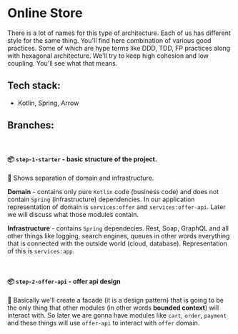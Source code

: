 # Online Store 

There is a lot of names for this type of architecture. Each of us has different style for the same thing. You'll find here  combination of various good practices. Some of which are hype terms like DDD, TDD, FP practices along with hexagonal architecture. We'll try to keep high cohesion and low coupling. You'll see what that means. 

## Tech stack: 
- Kotlin, Spring, Arrow

## Branches:

<br>

#### 📦 `step-1-starter` - basic structure of the project. 

📜 Shows separation of domain and infrastructure. 

**Domain** - contains only pure `Kotlin` code (business code) and does not contain `Spring` (infrastructure) dependencies. In our application representation of domain is `services:offer` and `services:offer-api`. Later we will discuss what those modules contain.

**Infrastructure** - contains `Spring` dependecies. Rest, Soap, GraphQL and all other things like logging, search engines, queues in other words everything that is connected with the outside world (cloud, database). Representation of this is `services:app`.

<br>

#### 📦 `step-2-offer-api` - offer api design

📜 Basically we'll create a facade (it is a design pattern) that is going to be the only thing that other modules (in other words **bounded context**) will interact with. So later we are gonna have modules like `cart`, `order`, `payment` and these things will use `offer-api` to interact with `offer` domain.
